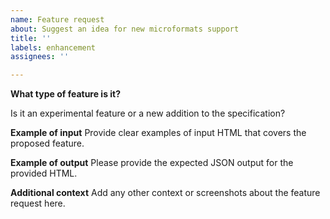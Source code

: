 ```yaml
---
name: Feature request
about: Suggest an idea for new microformats support
title: ''
labels: enhancement
assignees: ''

---
```


**What type of feature is it?**

Is it an experimental feature or a new addition to the specification?

**Example of input**
Provide clear examples of input HTML that covers the proposed feature.

**Example of output**
Please provide the expected JSON output for the provided HTML.

**Additional context**
Add any other context or screenshots about the feature request here.
